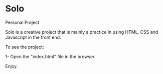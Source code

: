 # Solo
Personal Project


Solo is a creative project that is mainly a practice in using HTML, CSS and Javascript in the front end.

To see the project: 

1- Open the "index.html" file in the browser.  


Enjoy. 
